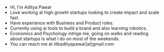 - Hi, I’m Aditya Pawar
- Love working at high growth startups looking to create impact and scale fast.
- Have experience with Business and Product roles.
- Currently using ai tools to build a brand and also learning robotics.
- Economics and Psychology intrige me, going on walks and reading about startups is what I do on most of the weekends.
- You can reach me at iitbadityapawar[at]gmail.com
